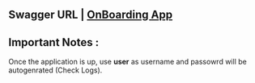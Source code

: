 ## Swagger URL | [ OnBoarding App ](http://localhost:8080/onboarding/swagger-ui.html)

## Important Notes :
Once the application is up, use <b>user</b> as username and passowrd will be autogenrated (Check Logs).
